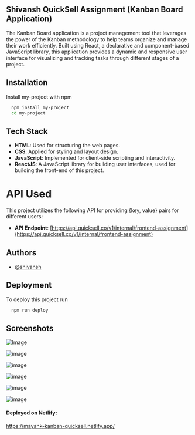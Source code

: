 ## Shivansh QuickSell Assignment (Kanban Board Application)

The Kanban Board application is a project management tool that leverages the power of the Kanban methodology to help teams organize and manage their work efficiently. Built using React, a declarative and component-based JavaScript library, this application provides a dynamic and responsive user interface for visualizing and tracking tasks through different stages of a project.


## Installation

Install my-project with npm

```bash
  npm install my-project
  cd my-project
```
    
## Tech Stack

- **HTML**: Used for structuring the web pages.
- **CSS**: Applied for styling and layout design.
- **JavaScript**: Implemented for client-side scripting and interactivity.
- **ReactJS**: A JavaScript library for building user interfaces, used for building the front-end of this project.

# API Used

This project utilizes the following API for providing {key, value} pairs for different users:

- **API Endpoint**: [https://api.quicksell.co/v1/internal/frontend-assignment](https://api.quicksell.co/v1/internal/frontend-assignment)



## Authors

- [@shivansh](https://github.com/shivanshmr17)


## Deployment

To deploy this project run

```bash
  npm run deploy
```

## Screenshots

![Image](https://github.com/dewan2002/Mayank_QuickSell_Assignment/assets/80190765/9762881b-2a97-413c-92b8-bd714832cf0c)

![image](https://github.com/dewan2002/Mayank_QuickSell_Assignment/assets/80190765/729287a4-4390-4f61-bbe4-9a7a693270d0)

![image](https://github.com/dewan2002/Mayank_QuickSell_Assignment/assets/80190765/4b5e68da-4f56-4419-9939-2ea07794e9cf)

![image](https://github.com/dewan2002/Mayank_QuickSell_Assignment/assets/80190765/7bf04cd7-e574-4be9-beca-e419284ffab9)

![image](https://github.com/dewan2002/Mayank_QuickSell_Assignment/assets/80190765/a5e471c7-707a-4c10-a065-8b8d136453ed)

![image](https://github.com/dewan2002/Mayank_QuickSell_Assignment/assets/80190765/ec205939-8f49-4deb-a6b1-792c8a4a2f3a)


#### Deployed on Netlify:
https://mayank-kanban-quicksell.netlify.app/
